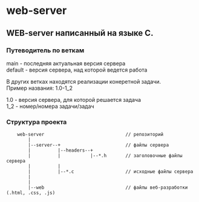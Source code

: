 # web-server

## WEB-server написанный на языке C.

### Путеводитель по веткам

main - последняя актуальная версия сервера<br>
default - версия сервера, над которой ведется работа<br>

В других ветках находятся реализации конеретной задачи.<br>
Пример названия: 1.0-1_2<br>

1.0 - версия сервера, для которой решается задача<br>
1_2 - номер/номера задачи/задач<br>

### Структура проекта

        web-server                              // репозиторий
            |
            |--server--+                        // файлы сервера
            |          |--headers--+       
            |          |           |--*.h       // заголовочные файлы сервера
            |          |
            |          |--*.c                   // исходные файлы сервера
            |
            |
            |--web                              // файлы веб-разработки (.html, .css, .js)
